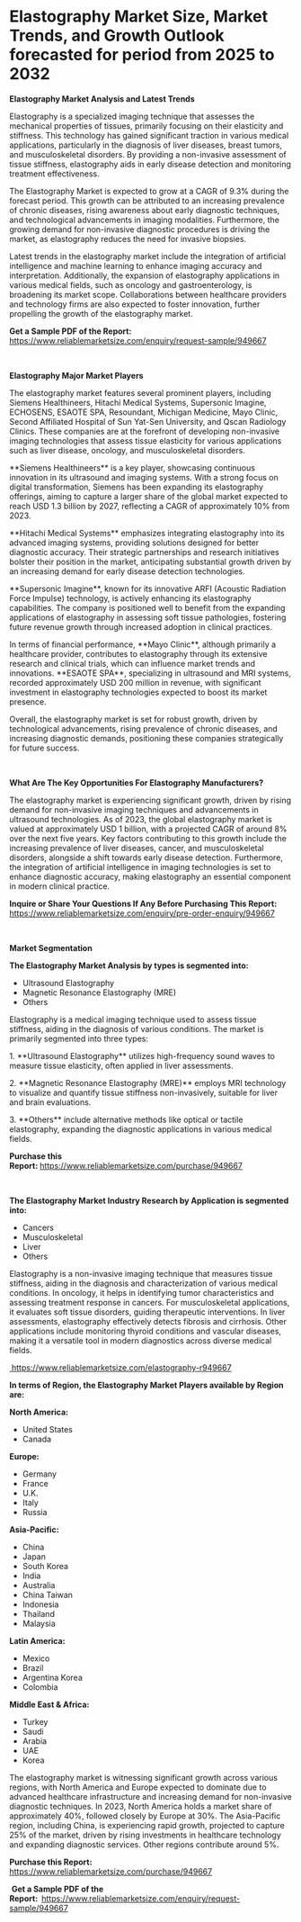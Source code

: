 <p><h1>Elastography Market Size, Market Trends, and Growth Outlook forecasted for period from 2025 to 2032</h1></p><p><strong>Elastography Market Analysis and Latest Trends</strong></p>
<p><p>Elastography is a specialized imaging technique that assesses the mechanical properties of tissues, primarily focusing on their elasticity and stiffness. This technology has gained significant traction in various medical applications, particularly in the diagnosis of liver diseases, breast tumors, and musculoskeletal disorders. By providing a non-invasive assessment of tissue stiffness, elastography aids in early disease detection and monitoring treatment effectiveness.</p><p>The Elastography Market is expected to grow at a CAGR of 9.3% during the forecast period. This growth can be attributed to an increasing prevalence of chronic diseases, rising awareness about early diagnostic techniques, and technological advancements in imaging modalities. Furthermore, the growing demand for non-invasive diagnostic procedures is driving the market, as elastography reduces the need for invasive biopsies.</p><p>Latest trends in the elastography market include the integration of artificial intelligence and machine learning to enhance imaging accuracy and interpretation. Additionally, the expansion of elastography applications in various medical fields, such as oncology and gastroenterology, is broadening its market scope. Collaborations between healthcare providers and technology firms are also expected to foster innovation, further propelling the growth of the elastography market.</p></p>
<p><strong>Get a Sample PDF of the Report:&nbsp;</strong> <a href="https://www.reliablemarketsize.com/enquiry/request-sample/949667?utm_campaign=3272&utm_medium=2&utm_source=Github&utm_content=ia&utm_term=18042025&utm_id=elastography">https://www.reliablemarketsize.com/enquiry/request-sample/949667</a></p>
<p>&nbsp;</p>
<p><strong>Elastography Major Market Players</strong></p>
<p><p>The elastography market features several prominent players, including Siemens Healthineers, Hitachi Medical Systems, Supersonic Imagine, ECHOSENS, ESAOTE SPA, Resoundant, Michigan Medicine, Mayo Clinic, Second Affiliated Hospital of Sun Yat-Sen University, and Qscan Radiology Clinics. These companies are at the forefront of developing non-invasive imaging technologies that assess tissue elasticity for various applications such as liver disease, oncology, and musculoskeletal disorders.</p><p>**Siemens Healthineers** is a key player, showcasing continuous innovation in its ultrasound and imaging systems. With a strong focus on digital transformation, Siemens has been expanding its elastography offerings, aiming to capture a larger share of the global market expected to reach USD 1.3 billion by 2027, reflecting a CAGR of approximately 10% from 2023.</p><p>**Hitachi Medical Systems** emphasizes integrating elastography into its advanced imaging systems, providing solutions designed for better diagnostic accuracy. Their strategic partnerships and research initiatives bolster their position in the market, anticipating substantial growth driven by an increasing demand for early disease detection technologies.</p><p>**Supersonic Imagine**, known for its innovative ARFI (Acoustic Radiation Force Impulse) technology, is actively enhancing its elastography capabilities. The company is positioned well to benefit from the expanding applications of elastography in assessing soft tissue pathologies, fostering future revenue growth through increased adoption in clinical practices.</p><p>In terms of financial performance, **Mayo Clinic**, although primarily a healthcare provider, contributes to elastography through its extensive research and clinical trials, which can influence market trends and innovations. **ESAOTE SPA**, specializing in ultrasound and MRI systems, recorded approximately USD 200 million in revenue, with significant investment in elastography technologies expected to boost its market presence.</p><p>Overall, the elastography market is set for robust growth, driven by technological advancements, rising prevalence of chronic diseases, and increasing diagnostic demands, positioning these companies strategically for future success.</p></p>
<p>&nbsp;</p>
<p><strong>What Are The Key Opportunities For Elastography Manufacturers?</strong></p>
<p><p>The elastography market is experiencing significant growth, driven by rising demand for non-invasive imaging techniques and advancements in ultrasound technologies. As of 2023, the global elastography market is valued at approximately USD 1 billion, with a projected CAGR of around 8% over the next five years. Key factors contributing to this growth include the increasing prevalence of liver diseases, cancer, and musculoskeletal disorders, alongside a shift towards early disease detection. Furthermore, the integration of artificial intelligence in imaging technologies is set to enhance diagnostic accuracy, making elastography an essential component in modern clinical practice.</p></p>
<p><strong>Inquire or Share Your Questions If Any Before Purchasing This Report:</strong> <a href="https://www.reliablemarketsize.com/enquiry/pre-order-enquiry/949667?utm_campaign=3272&utm_medium=2&utm_source=Github&utm_content=ia&utm_term=18042025&utm_id=elastography">https://www.reliablemarketsize.com/enquiry/pre-order-enquiry/949667</a></p>
<p>&nbsp;</p>
<p><strong>Market Segmentation</strong></p>
<p><strong>The Elastography Market Analysis by types is segmented into:</strong></p>
<p><ul><li>Ultrasound Elastography</li><li>Magnetic Resonance Elastography (MRE)</li><li>Others</li></ul></p>
<p><p>Elastography is a medical imaging technique used to assess tissue stiffness, aiding in the diagnosis of various conditions. The market is primarily segmented into three types: </p><p>1. **Ultrasound Elastography** utilizes high-frequency sound waves to measure tissue elasticity, often applied in liver assessments.</p><p>2. **Magnetic Resonance Elastography (MRE)** employs MRI technology to visualize and quantify tissue stiffness non-invasively, suitable for liver and brain evaluations.</p><p>3. **Others** include alternative methods like optical or tactile elastography, expanding the diagnostic applications in various medical fields.</p></p>
<p><strong>Purchase this Report:&nbsp;</strong><a href="https://www.reliablemarketsize.com/purchase/949667?utm_campaign=3272&utm_medium=2&utm_source=Github&utm_content=ia&utm_term=18042025&utm_id=elastography">https://www.reliablemarketsize.com/purchase/949667</a></p>
<p>&nbsp;</p>
<p><strong>The Elastography Market Industry Research by Application is segmented into:</strong></p>
<p><ul><li>Cancers</li><li>Musculoskeletal</li><li>Liver</li><li>Others</li></ul></p>
<p><p>Elastography is a non-invasive imaging technique that measures tissue stiffness, aiding in the diagnosis and characterization of various medical conditions. In oncology, it helps in identifying tumor characteristics and assessing treatment response in cancers. For musculoskeletal applications, it evaluates soft tissue disorders, guiding therapeutic interventions. In liver assessments, elastography effectively detects fibrosis and cirrhosis. Other applications include monitoring thyroid conditions and vascular diseases, making it a versatile tool in modern diagnostics across diverse medical fields.</p></p>
<p><a href="https://www.reliablemarketsize.com/elastography-r949667?utm_campaign=3272&utm_medium=2&utm_source=Github&utm_content=ia&utm_term=18042025&utm_id=elastography">&nbsp;https://www.reliablemarketsize.com/elastography-r949667</a></p>
<p><strong>In terms of Region, the Elastography Market Players available by Region are:</strong></p>
<p>
    <p> <strong> North America: </strong>
        <ul>
            <li>United States</li>
            <li>Canada</li>
        </ul>
        </p> 
    <p> <strong> Europe: </strong>
        <ul>
            <li>Germany</li>
            <li>France</li>
            <li>U.K.</li>
            <li>Italy</li>
            <li>Russia</li>
        </ul>
        </p> 
    <p> <strong> Asia-Pacific: </strong>
        <ul>
            <li>China</li>
            <li>Japan</li>
            <li>South Korea</li>
            <li>India</li>
            <li>Australia</li>
            <li>China Taiwan</li>
            <li>Indonesia</li>
            <li>Thailand</li>
            <li>Malaysia</li>
        </ul>
        </p> 
    <p> <strong> Latin America: </strong>
        <ul>
            <li>Mexico</li>
            <li>Brazil</li>
            <li>Argentina Korea</li>
            <li>Colombia</li>
        </ul>
        </p> 
    <p> <strong> Middle East & Africa: </strong>
        <ul>
            <li>Turkey</li>
            <li>Saudi</li>
            <li>Arabia</li>
            <li>UAE</li>
            <li>Korea</li>
        </ul>
    </p>
    </p>
<p><p>The elastography market is witnessing significant growth across various regions, with North America and Europe expected to dominate due to advanced healthcare infrastructure and increasing demand for non-invasive diagnostic techniques. In 2023, North America holds a market share of approximately 40%, followed closely by Europe at 30%. The Asia-Pacific region, including China, is experiencing rapid growth, projected to capture 25% of the market, driven by rising investments in healthcare technology and expanding diagnostic services. Other regions contribute around 5%.</p></p>
<p><strong>Purchase this Report: </strong><a href="https://www.reliablemarketsize.com/purchase/949667?utm_campaign=3272&utm_medium=2&utm_source=Github&utm_content=ia&utm_term=18042025&utm_id=elastography">https://www.reliablemarketsize.com/purchase/949667</a></p>
<p>&nbsp;<strong>Get a Sample PDF of the Report:&nbsp;&nbsp;</strong><a href="https://www.reliablemarketsize.com/enquiry/request-sample/949667?utm_campaign=3272&utm_medium=2&utm_source=Github&utm_content=ia&utm_term=18042025&utm_id=elastography">https://www.reliablemarketsize.com/enquiry/request-sample/949667</a></p>
<p><strong></strong></p>
<p><p></p><p></p><p></p></p>